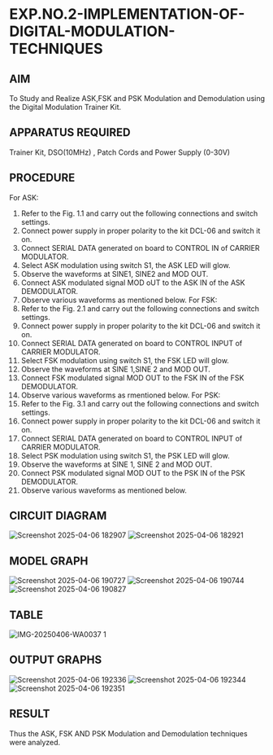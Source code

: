 # EXP.NO.2-IMPLEMENTATION-OF-DIGITAL-MODULATION-TECHNIQUES

## AIM    
 To Study and Realize ASK,FSK and PSK Modulation and Demodulation using the Digital Modulation Trainer Kit. 
## APPARATUS REQUIRED
Trainer Kit, DSO(10MHz) , Patch Cords and Power Supply (0-30V) 
## PROCEDURE
For ASK: 
1. Refer to the Fig. 1.1 and carry out the following connections and switch settings. 
2. Connect power supply in proper polarity to the kit DCL-06 and switch it on.
3. Connect SERIAL DATA generated on board to CONTROL IN of CARRIER MODULATOR. 
4. Select ASK modulation using switch S1, the ASK LED will glow. 
5. Observe the waveforms at SINE1, SINE2 and MOD OUT. 
6. Connect ASK modulated signal MOD oUT to the ASK IN of the ASK DEMODULATOR.
7. Observe various waveforms as mentioned below. 
For FSK: 
1. Refer to the Fig. 2.1 and carry out the following connections and switch settings. 
2. Connect power supply in proper polarity to the kit DCL-06 and switch it on. 
3. Connect SERIAL DATA generated on board to CONTROL INPUT of CARRIER MODULATOR. 
4. Select FSK modulation using switch S1, the FSK LED will glow. 
5. Observe the waveforms at SINE 1,SINE 2 and MOD OUT. 
6. Connect FSK modulated signal MOD OUT to the FSK IN of the FSK DEMODULATOR.
7. Observe various waveforms as rmentioned below. 
For PSK: 
1. Refer to the Fig. 3.1 and carry out the following connections and switch settings. 
2. Connect power supply in proper polarity to the kit DCL-06 and switch it on. 
3. Connect SERIAL DATA generated on board to CONTROL INPUT of CARRIER MODULATOR. 
3. Select PSK modulation using switch S1, the PSK LED will glow.
4. Observe the waveforms at SINE 1, SINE 2 and MOD OUT.
5. Connect PSK modulated signal MOD OUT to the PSK IN of the PSK DEMODULATOR.
6. Observe various waveforms as mentioned below.  
## CIRCUIT DIAGRAM
![Screenshot 2025-04-06 182907](https://github.com/user-attachments/assets/7d49490a-052e-4e1c-9c2e-d0ad8a27c6b7)
![Screenshot 2025-04-06 182921](https://github.com/user-attachments/assets/f670dca1-df26-4dbe-9147-39f6209b4858)
## MODEL GRAPH
![Screenshot 2025-04-06 190727](https://github.com/user-attachments/assets/45b4ae39-0e8f-41af-9b1b-81c8a8291311)
![Screenshot 2025-04-06 190744](https://github.com/user-attachments/assets/6fd5c58a-b9cc-4828-b5cf-18f5c003c12e)
![Screenshot 2025-04-06 190827](https://github.com/user-attachments/assets/6ce23be8-9cd2-4b21-b64f-2374706ee9bd)
## TABLE
![IMG-20250406-WA0037 1](https://github.com/user-attachments/assets/5d00c2b3-50a7-4a38-bbdd-590938437363)
## OUTPUT GRAPHS
![Screenshot 2025-04-06 192336](https://github.com/user-attachments/assets/5de92c03-fdf1-492a-8ac9-42da6d235937)
![Screenshot 2025-04-06 192344](https://github.com/user-attachments/assets/a21fa8fe-4c3e-4213-90c1-fc9ac6e77ee7)
![Screenshot 2025-04-06 192351](https://github.com/user-attachments/assets/de983b5b-aa3c-4e3f-825a-af968ac84381)
## RESULT 
Thus the ASK, FSK AND PSK Modulation and Demodulation techniques were analyzed.
